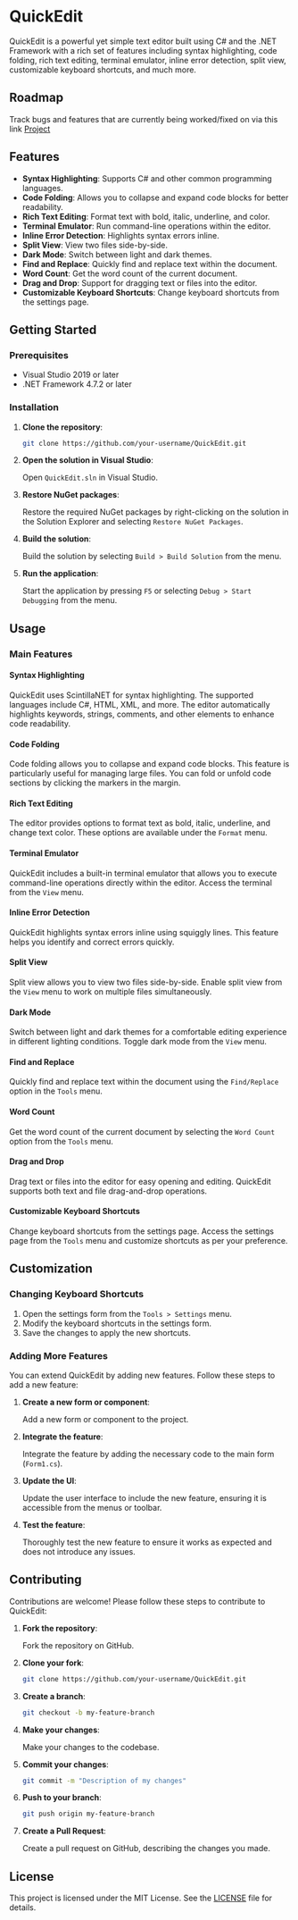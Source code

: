 # QuickEdit

QuickEdit is a powerful yet simple text editor built using C# and the .NET Framework with a rich set of features including syntax highlighting, code folding, rich text editing, terminal emulator, inline error detection, split view, customizable keyboard shortcuts, and much more. 

## Roadmap
Track bugs and features that are currently being worked/fixed on via this link [Project](https://github.com/users/SomiSrbija/projects/1/views/1)

## Features

- **Syntax Highlighting**: Supports C# and other common programming languages.
- **Code Folding**: Allows you to collapse and expand code blocks for better readability.
- **Rich Text Editing**: Format text with bold, italic, underline, and color.
- **Terminal Emulator**: Run command-line operations within the editor.
- **Inline Error Detection**: Highlights syntax errors inline.
- **Split View**: View two files side-by-side.
- **Dark Mode**: Switch between light and dark themes.
- **Find and Replace**: Quickly find and replace text within the document.
- **Word Count**: Get the word count of the current document.
- **Drag and Drop**: Support for dragging text or files into the editor.
- **Customizable Keyboard Shortcuts**: Change keyboard shortcuts from the settings page.

## Getting Started

### Prerequisites

- Visual Studio 2019 or later
- .NET Framework 4.7.2 or later

### Installation

1. **Clone the repository**:

    ```bash
    git clone https://github.com/your-username/QuickEdit.git
    ```

2. **Open the solution in Visual Studio**:

    Open `QuickEdit.sln` in Visual Studio.

3. **Restore NuGet packages**:

    Restore the required NuGet packages by right-clicking on the solution in the Solution Explorer and selecting `Restore NuGet Packages`.

4. **Build the solution**:

    Build the solution by selecting `Build > Build Solution` from the menu.

5. **Run the application**:

    Start the application by pressing `F5` or selecting `Debug > Start Debugging` from the menu.

## Usage

### Main Features

#### Syntax Highlighting

QuickEdit uses ScintillaNET for syntax highlighting. The supported languages include C#, HTML, XML, and more. The editor automatically highlights keywords, strings, comments, and other elements to enhance code readability.

#### Code Folding

Code folding allows you to collapse and expand code blocks. This feature is particularly useful for managing large files. You can fold or unfold code sections by clicking the markers in the margin.

#### Rich Text Editing

The editor provides options to format text as bold, italic, underline, and change text color. These options are available under the `Format` menu.

#### Terminal Emulator

QuickEdit includes a built-in terminal emulator that allows you to execute command-line operations directly within the editor. Access the terminal from the `View` menu.

#### Inline Error Detection

QuickEdit highlights syntax errors inline using squiggly lines. This feature helps you identify and correct errors quickly.

#### Split View

Split view allows you to view two files side-by-side. Enable split view from the `View` menu to work on multiple files simultaneously.

#### Dark Mode

Switch between light and dark themes for a comfortable editing experience in different lighting conditions. Toggle dark mode from the `View` menu.

#### Find and Replace

Quickly find and replace text within the document using the `Find/Replace` option in the `Tools` menu.

#### Word Count

Get the word count of the current document by selecting the `Word Count` option from the `Tools` menu.

#### Drag and Drop

Drag text or files into the editor for easy opening and editing. QuickEdit supports both text and file drag-and-drop operations.

#### Customizable Keyboard Shortcuts

Change keyboard shortcuts from the settings page. Access the settings page from the `Tools` menu and customize shortcuts as per your preference.

## Customization

### Changing Keyboard Shortcuts

1. Open the settings form from the `Tools > Settings` menu.
2. Modify the keyboard shortcuts in the settings form.
3. Save the changes to apply the new shortcuts.

### Adding More Features

You can extend QuickEdit by adding new features. Follow these steps to add a new feature:

1. **Create a new form or component**:
   
   Add a new form or component to the project.

2. **Integrate the feature**:
   
   Integrate the feature by adding the necessary code to the main form (`Form1.cs`).

3. **Update the UI**:
   
   Update the user interface to include the new feature, ensuring it is accessible from the menus or toolbar.

4. **Test the feature**:
   
   Thoroughly test the new feature to ensure it works as expected and does not introduce any issues.

## Contributing

Contributions are welcome! Please follow these steps to contribute to QuickEdit:

1. **Fork the repository**:

    Fork the repository on GitHub.

2. **Clone your fork**:

    ```bash
    git clone https://github.com/your-username/QuickEdit.git
    ```

3. **Create a branch**:

    ```bash
    git checkout -b my-feature-branch
    ```

4. **Make your changes**:

    Make your changes to the codebase.

5. **Commit your changes**:

    ```bash
    git commit -m "Description of my changes"
    ```

6. **Push to your branch**:

    ```bash
    git push origin my-feature-branch
    ```

7. **Create a Pull Request**:

    Create a pull request on GitHub, describing the changes you made.

## License

This project is licensed under the MIT License. See the [LICENSE](LICENSE) file for details.
